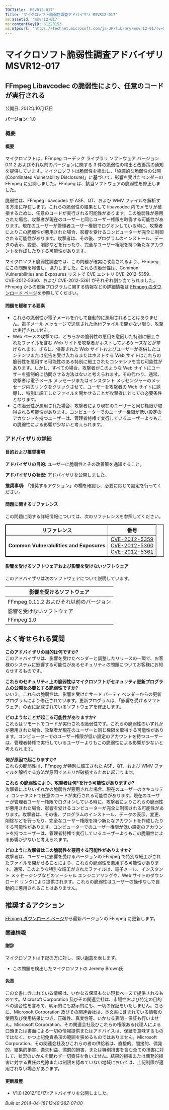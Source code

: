 ```yaml
---
TOCTitle: 'MSVR12-017'
Title: 'マイクロソフト脆弱性調査アドバイザリ MSVR12-017'
ms:assetid: 'msvr12-017'
ms:contentKeyID: 61228153
ms:mtpsurl: 'https://technet.microsoft.com/ja-JP/library/msvr12-017(v=Security.10)'
---
```




マイクロソフト脆弱性調査アドバイザリ MSVR12-017
===============================================

FFmpeg Libavcodec の脆弱性により、任意のコードが実行される
----------------------------------------------------------

公開日: 2012年10月17日

**バージョン:** 1.0

### 概要

#### 概要

マイクロソフトは、FFmpeg コーデック ライブラリ ソフトウェア バージョン 0.11.2 およびそれ以前のバージョンに関する 3 件の脆弱性の検出と改善策の通知を提供しています。マイクロソフトは脆弱性を検出し、「協調的な脆弱性の公開 (Coordinated Vulnerability Disclosure)」に基づいて、影響を受けたベンダーの FFmpeg に公開しました。FFmpeg は、該当ソフトウェアの脆弱性を修正しました。

脆弱性は、FFmpeg libavcodec が ASF、QT、および WMV ファイルを解析する方法に存在します。これらの脆弱性の結果として libavcodec 内でメモリが破損するために、任意のコードが実行される可能性があります。この脆弱性が悪用された場合、攻撃者が現在のユーザーと同じユーザー権限を取得する可能性があります。現在のユーザーが管理者ユーザー権限でログオンしている時に、攻撃者によりこの脆弱性が悪用された場合、影響を受けるコンピューターが完全に制御される可能性があります。攻撃者は、その後、プログラムのインストール、データの表示、変更、削除などを行ったり、完全なユーザー権限を持つ新たなアカウントを作成したりする可能性があります。

マイクロソフト脆弱性調査では、この問題が確実に改善されるよう、FFmpeg にこの問題を報告し、協力しました。これらの脆弱性は、Common Vulnerabilities and Exposures リストで CVE エントリ CVE-2012-5359、CVE-2012-5360、および CVE-2012-5361 がそれぞれ割り当てられました。FFmpeg からの更新プログラムに関する情報などの詳細情報は [FFmpeg のダウンロード ページ](http://ffmpeg.org/download.html)を参照してください。

#### 問題を緩和する要素

-   これらの脆弱性が電子メールを介して自動的に悪用されることはありません。電子メール メッセージで送信された添付ファイルを開かない限り、攻撃は実行されません。
-   Web ベースの攻撃では、どちらかの脆弱性の悪用を意図した特別に細工されたファイルを含む Web サイトを攻撃者がホストしているケースなどが挙げられます。さらに、侵害された Web サイトおよびユーザーが提供したコンテンツまたは広告を受け入れるまたはホストする Web サイトはこれらの脆弱性を悪用する可能性のある特別に細工されたコンテンツを含む可能性があります。しかし、すべての場合、攻撃者がこのような Web サイトにユーザーを強制的に訪問させる方法はないと考えられます。その代わり、通常、攻撃者は電子メール メッセージまたはインスタント メッセンジャーのメッセージ内のリンクをクリックさせて、ユーザーを攻撃者の Web サイトに誘導し、特別に細工したファイルを開かせることが攻撃者にとっての必要条件となります。
-   この脆弱性が悪用された場合、攻撃者により現在のユーザーと同じ権限が取得される可能性があります。コンピューターでのユーザー権限が低い設定のアカウントを持つユーザーは、管理者特権で実行しているユーザーよりもこの脆弱性による影響が少ないと考えられます。

### アドバイザリの詳細

#### 目的および推奨事項

**アドバイザリの目的:** ユーザーに脆弱性とその改善策を通知すること。

**アドバイザリの状況:** アドバイザリを公開しました。

**推奨事項:** 「推奨するアクション」の欄を確認し、必要に応じて設定を行ってください。

#### 問題に関するリファレンス

この問題に関する詳細情報については、次のリファレンスを参照してください。

 
<p></p>

<table style="border:1px solid black;">
<thead>
<tr class="header">
<th style="border:1px solid black;" >リファレンス</th>
<th style="border:1px solid black;" >番号</th>
</tr>
</thead>
<tbody>
<tr class="odd">
<td style="border:1px solid black;"><strong>Common Vulnerabilities and Exposures</strong></td>
<td style="border:1px solid black;"><a href="http://www.cve.mitre.org/cgi-bin/cvename.cgi?name=cve-2012-5359">CVE-2012-5359</a><br />
<a href="http://www.cve.mitre.org/cgi-bin/cvename.cgi?name=cve-2012-5360">CVE-2012-5360</a><br />
<a href="http://www.cve.mitre.org/cgi-bin/cvename.cgi?name=cve-2012-5361">CVE-2012-5361</a></td>
</tr>
</tbody>
</table>

<p></p>

 

#### 影響を受けるソフトウェアおよび影響を受けないソフトウェア

このアドバイザリは次のソフトウェアについて説明しています。

| 影響を受けるソフトウェア                 |
|------------------------------------------|
| FFmpeg 0.11.2 およびそれ以前のバージョン |
| 影響を受けないソフトウェア               |
| FFmpeg 1.0                               |

よく寄せられる質問
------------------

 
**このアドバイザリの目的は何ですか?**  
このアドバイザリは、影響を受けたベンダーと調整したリリースの一環で、お客様のシステムに影響する可能性があるセキュリティの問題についてお客様にお知らせするものです。

**これらのセキュリティ上の脆弱性はマイクロソフトがセキュリティ更新プログラムの公開を必要とする脆弱性ですか?**  
いいえ。これらの脆弱性は、影響を受けたサード パーティ ベンダーからの更新プログラムにより修正されています。更新プログラムは、「影響を受けるソフトウェア」の表に記載されているソフトウェアを修正します。

**どのようなことが起こる可能性がありますか?**  
これらはリモートでコードが実行される脆弱性です。これらの脆弱性のいずれかが悪用された場合、攻撃者が現在のユーザーと同じ権限を取得する可能性があります。コンピューターでのユーザー権限が低い設定のアカウントを持つユーザーは、管理者特権で実行しているユーザーよりもこの脆弱性による影響が少ないと考えられます。

**何が原因で起こりますか?**  
これらの脆弱性は、FFmpeg が特別に細工された ASF、QT、および WMV ファイルを解析する方法が原因でメモリが破損するために起こります。

**これら の脆弱性により、攻撃者は何*を行う可能性がありますか?**    
攻撃者によりいずれかの脆弱性が悪用された場合、現在のユーザーのセキュリティ コンテキストで任意のコードが実行される可能性があります。現在のユーザーが管理者ユーザー権限でログオンしている時に、攻撃者によりこれらの脆弱性が悪用された場合、影響を受けるコンピューターが完全に制御される可能性があります。攻撃者は、その後、プログラムのインストール、データの表示、変更、削除などを行ったり、完全なユーザー権限を持つ新たなアカウントを作成したりする可能性があります。コンピューターでのユーザー権限が低い設定のアカウントを持つユーザーは、管理者特権で実行しているユーザーよりもこの脆弱性による影響が少ないと考えられます。

**どのように攻撃者はこの脆弱性を悪用する可能性がありますか?**  
攻撃者は、ユーザーに影響を受けるバージョンの FFmpeg で特別な細工がされたファイルを開かせることにより、これらの脆弱性を悪用する可能性があります。通常、このような特別な細工がされたファイルは、電子メール、インスタント メッセージングなどのソーシャル エンジニアリングや、Web サイトのダウンロード リンクにより提供されます。これらの脆弱性はユーザーの操作なしで自動的に悪用されることはありません。

推奨するアクション
------------------

 
[FFmpeg ダウンロード ページ](http://ffmpeg.org/download.html)から最新バージョンの FFmpeg に更新します。

### 関連情報

#### 謝辞

マイクロソフトは下記の方に対し、深い[謝意](http://go.microsoft.com/fwlink/?linkid=21127)を表します。

-   この問題を検出したマイクロソフトの Jeremy Brown氏

#### 免責

この文書に含まれている情報は、いかなる保証もない現状ベースで提供されるものです。Microsoft Corporation 及びその関連会社は、市場性および特定の目的への適合性を含めて、明示的にも黙示的にも、一切の保証をいたしません。さらに、Microsoft Corporation 及びその関連会社は、本文書に含まれている情報の使用及び使用結果につき、正確性、真実性等、いかなる表明・保証も行いません。Microsoft Corporation、その関連会社及びこれらの権限ある代理人による口頭または書面による一切の情報提供またはアドバイスは、保証を意味するものではなく、かつ上記免責条項の範囲を狭めるものではありません。Microsoft Corporation、その関連会社及びこれらの者の供給者は、直接的、間接的、偶発的、結果的損害、逸失利益、懲罰的損害、または特別損害を含む全ての損害に対して、状況のいかんを問わず一切責任を負いません。結果的損害または偶発的損害に対する責任の免除または制限を認めていない地域においては、上記制限が適用されない場合があります。

#### 更新履歴

-   V1.0 (2012/10/17):アドバイザリを公開しました。

*Built at 2014-04-18T13:49:36Z-07:00*
